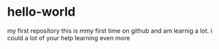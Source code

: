 # hello-world
my first repository
this is mmy first time on github and am learnig a lot. i could a lot of your help learning even more

